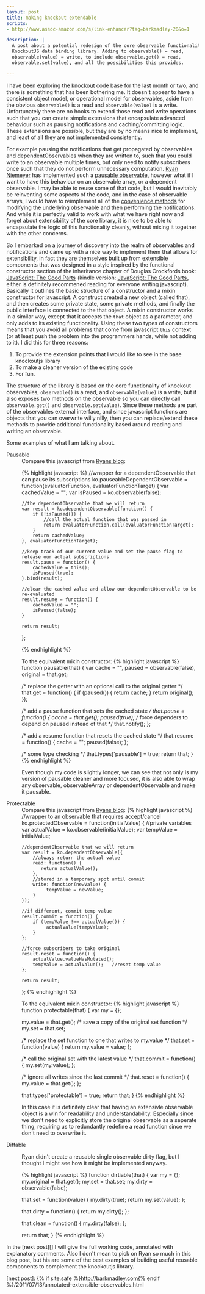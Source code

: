 ```yaml
---
layout: post
title: making knockout extendable
scripts:
- http://www.assoc-amazon.com/s/link-enhancer?tag=barkmadley-20&o=1

description: |
  A post about a potential redesign of the core observable functionality of the
  KnockoutJS data binding library. Adding to observable() = read,
  observable(value) = write, to include observable.get() = read,
  observable.set(value), and all the possibilities this provides.

---
```


I have been exploring the [knockout][] code base for the last month or two, and
there is something that has been bothering me. It doesn't appear to have a
consistent object model, or operational model for observables, aside from the
obvious `observable()` is a read and `observable(value)` is a write.
Unfortunately there are no hooks to extend those read and write operations such
that you can create simple extensions that encapsulate advanced behaviour such
as pausing notifications and caching/committing logic. These extensions are
possible, but they are by no means nice to implement, and least of all they are
not implemented consistently.

[knockout]: http://knockoutjs.com/

For example pausing the notifications that get propagated by observables and
dependentObservables when they are written to, such that you could write to an
observable multiple times, but only need to notify subscribers once such that
they do not perform unnecessary computation. [Ryan Niemeyer][] has implemented
such a [pausable observable][], however what if I want to have this behaviour on an
observable array, or a dependent observable. I may be able to reuse some of that
code, but I would inevitably be reinventing some aspects of the code, and in
the case of observable arrays, I would have to reimplement all of the
[convenience methods][] for modifying the underlying observable and then performing
the notifications. And while it is perfectly valid to work with what we have
right now and forget about extensibility of the core library, it is nice to be
able to encapsulate the logic of this functionality cleanly, without mixing it
together with the other concerns.

[Ryan Niemeyer]: http://knockmeout.net/
[pausable observable]: http://www.knockmeout.net/2011/04/pausing-notifications-in-knockoutjs.html
[convenience methods]: https://github.com/SteveSanderson/knockout/blob/master/src/subscribables/observableArray.js#L10

So I embarked on a journey of discovery into the realm of observables and
notifications and came up with a nice way to implement them that allows for
extensibility, in fact they are themselves built up from extensible components
that was designed in a style inspired by the functional constructor section of
the inheritance chapter of Douglas Crockfords book: <a href="http://www.amazon.com/gp/product/0596517742/ref=as_li_tf_tl?ie=UTF8&tag=barkmadley-20&linkCode=as2&camp=217145&creative=399381&creativeASIN=0596517742">JavaScript: The Good Parts</a><img src="http://www.assoc-amazon.com/e/ir?t=barkmadley-20&l=as2&o=1&a=0596517742&camp=217145&creative=399381" width="1" height="1" border="0" alt="" style="border:none !important; margin:0px !important;" />
(kindle version: <a href="http://www.amazon.com/gp/product/B0026OR2ZY/ref=as_li_tf_tl?ie=UTF8&tag=barkmadley-20&linkCode=as2&camp=217145&creative=399373&creativeASIN=B0026OR2ZY">JavaScript: The Good Parts</a><img src="http://www.assoc-amazon.com/e/ir?t=barkmadley-20&l=as2&o=1&a=B0026OR2ZY&camp=217145&creative=399373" width="1" height="1" border="0" alt="" style="border:none !important; margin:0px !important;" />,
either is definitely recommened reading for everyone writing javascript).
Basically it outlines the basic structure of a constructor and a mixin
constructor for javascript. A construct created a new object (called that), and
then creates some private state, some private methods, and finally the public
interface is connected to the that object. A mixin constructor works in a
similar way, except that it accepts the `that` object as a parameter, and only
adds to its existing functionality. Using these two types of constructors means
that you avoid all problems that come from javascript `this` context (or at least push
the problem into the programmers hands, while not adding to it).
I did this for three reasons:

1. To provide the extension points that I would like to see in the base
   knockoutjs library
2. To make a cleaner version of the existing code
3. For fun.

The structure of the library is based on the core functionality of knockout
observables, `observable()` is a read, and `observable(value)` is a write, but
it also exposes two methods on the observable so you can directly call
`observable.get()` and `observable.set(value)`. Since these methods are part of the
observables external interface, and since javascript functions are objects that
you can overwrite willy nilly, then you can replace/extend these methods to
provide additional functionality based around reading and writing an observable.

Some examples of what I am talking about.

<dl>
<dt class="bigger">Pausable</dt>
<dd>

<div class="left half">
Compare this javascript from <a href="http://www.knockmeout.net/2011/04/pausing-notifications-in-knockoutjs.html">Ryans
blog</a>:

{% highlight javascript %}
//wrapper for a dependentObservable that can pause its subscriptions 
ko.pauseableDependentObservable = function(evaluatorFunction, evaluatorFunctionTarget) {
    var cachedValue = "";
    var isPaused = ko.observable(false);

    //the dependentObservable that we will return
    var result = ko.dependentObservable(function() {
        if (!isPaused()) {
            //call the actual function that was passed in
            return evaluatorFunction.call(evaluatorFunctionTarget);
        }
        return cachedValue;
    }, evaluatorFunctionTarget);

    //keep track of our current value and set the pause flag to release our actual subscriptions
    result.pause = function() {
        cachedValue = this();
        isPaused(true);
    }.bind(result);

    //clear the cached value and allow our dependentObservable to be re-evaluated
    result.resume = function() {
        cachedValue = "";
        isPaused(false);
    }

    return result;
};

{% endhighlight %}
</div>
<div class="right half">
To the equivalent mixin constructor:
{% highlight javascript %}
function pausable(that) {
  var cache = "",
      paused = observable(false),
      original = that.get;

  /* replace the getter with an optional call to the original getter */
  that.get = function() {
    if (paused()) {
      return cache;
    }
    return original();
  });

  /* add a pause function that sets the cached state */
  that.pause = function() {
    cache = that.get();
    paused(true);
    /* force dependers to depend on paused instead of that */
    that.notify();
  };

  /* add a resume function that resets the cached state */
  that.resume = function() {
    cache = "";
    paused(false);
  };

  /* some type checking */
  that.types['pausable'] = true;
  return that;
}
{% endhighlight %}
</div>

<div class="clearfix"></div>

<p>
Even though my code is slightly longer, we can see that not only is my version of pausable cleaner and more focused, it
is also able to wrap any observable, observableArray or dependentObservable and
make it pausable.
</p>

</dd>
<dt class="bigger">Protectable</dt>
<dd>

<div class="left half">
Compare this javascript from <a href="http://www.knockmeout.net/2011/03/guard-your-model-accept-or-cancel-edits.html">Ryans
blog</a>:
{% highlight javascript %}
//wrapper to an observable that requires accept/cancel
ko.protectedObservable = function(initialValue) {
    //private variables
    var actualValue = ko.observable(initialValue);
    var tempValue = initialValue;

    //dependentObservable that we will return
    var result = ko.dependentObservable({
        //always return the actual value
        read: function() {
           return actualValue();
        },
        //stored in a temporary spot until commit
        write: function(newValue) {
             tempValue = newValue;
        }
    });

    //if different, commit temp value
    result.commit = function() {
        if (tempValue !== actualValue()) {
             actualValue(tempValue);
        }
    };

    //force subscribers to take original
    result.reset = function() {
        actualValue.valueHasMutated();
        tempValue = actualValue();   //reset temp value
    };

    return result;
};
{% endhighlight %}
</div>
<div class="right half">
To the equivalent mixin constructor:
{% highlight javascript %}
function protectable(that) {
  var my = {};

  my.value = that.get();
  /* save a copy of the original set function */
  my.set   = that.set;

  /* replace the set function to one that writes to my.value */
  that.set = function(value) {
    return my.value = value;
  };

  /* call the original set with the latest value */
  that.commit = function() {
    my.set(my.value);
  };

  /* ignore all writes since the last commit */
  that.reset  = function() {
    my.value = that.get();
  };

  that.types['protectable'] = true;
  return that;
}
{% endhighlight %}
</div>

<div class="clearfix"></div>

<p>
In this case it is definitely clear that having an extensivle observable object
is a win for readability and understandability. Especially since we don't need
to explicitly store the original observable as a seperate thing, requiring us to
redundantly redefine a read function since we don't need to overwrite it.
</p>

</dd>
<dt class="bigger">Diffable</dt>
<dd>

<p>
Ryan didn't create a reusable single observable dirty flag, but I thought I
might see how it might be implemented anyway.
</p>

{% highlight javascript %}
function dirtiable(that) {
  var my = {};
  my.original = that.get();
  my.set = that.set;
  my.dirty = observable(false);

  that.set = function(value) {
    my.dirty(true);
    return my.set(value);
  };

  that.dirty = function() {
    return my.dirty();
  };

  that.clean = function() {
    my.dirty(false);
  };

  return that;
}
{% endhighlight %}


</dd>
</dl>

In the [next post][] I will give the full working code, annotated with
explanatory comments. Also I don't mean to pick on Ryan so much in this blog
post, but his are some of the best examples of building useful reusable
components to complement the knockoutjs library.

[next post]: {% if site.safe %}http://barkmadley.com{% endif %}/2011/07/13/annotated-extensible-observables.html

